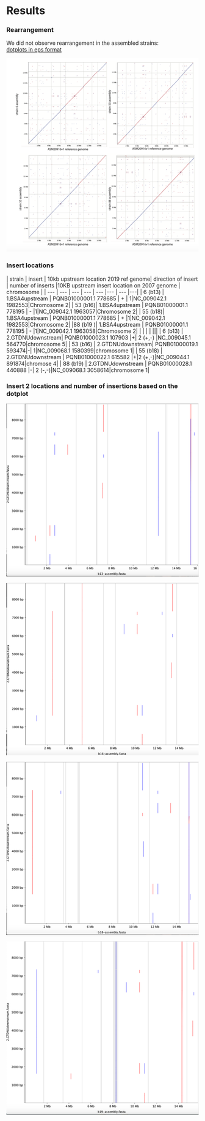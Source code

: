 # Results


### Rearrangement

We did not observe rearrangement in the assembled strains:  
[dotplots in eps format](Notebook_Maryam/png/dotplots.eps)

![dotplots](Notebook_Maryam/png/dotplots.png)


### Insert locations

| strain | insert | 10kb upstream location 2019 ref genome| direction of insert  | number of inserts |10KB upstream insert location on 2007 genome | chromosome |
| --- | --- | --- | --- | --- |--- | --- |---|
| 6 (b13) | 1.BSA4upstream | PQNB01000001.1 778685 | + | 1|NC_009042.1 1982553|Chromosome 2|
| 53 (b16)| 1.BSA4upstream | PQNB01000001.1 778195 | -  |1|NC_009042.1 1963057|Chromosome 2|
| 55 (b18)| 1.BSA4upstream | PQNB01000001.1 778685 | +  |1|NC_009042.1 1982553|Chromosome 2|
|88 (b19 )| 1.BSA4upstream | PQNB01000001.1 778195 | -  |1|NC_009042.1 1963058|Chromosome 2|
| | | | |||
| 6 (b13) | 2.GTDNUdownstream| PQNB01000023.1 107903 |+|  2 (+,-) |NC_009045.1 564770|chromosome 5|
| 53 (b16) | 2.GTDNUdownstream| PQNB01000019.1 593474|-|  1|NC_009068.1 1580399|chromosome 1|
| 55 (b18) | 2.GTDNUdownstream | PQNB01000022.1 615582 |+|2 (+,-)|NC_009044.1 891874|chromose 4|
| 88 (b19) | 2.GTDNUdownstream | PQNB01000028.1 440888 |-| 2 (-,-)|NC_009068.1 3058614|chromosome 1|


### Insert 2 locations and number of insertions based on the dotplot

![b13-vs-insert2](Notebook_Maryam/png/insert2-b13.png)


![b16-vs-insert2](Notebook_Maryam/png/insert2-b16.png)

![b18-vs-insert2](Notebook_Maryam/png/insert2-b18.png)

![b19-vs-insert2](Notebook_Maryam/png/insert2-b19.png)
